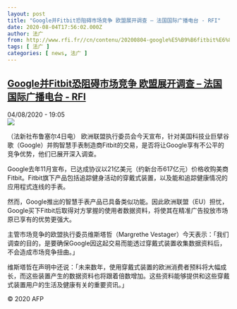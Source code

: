 ```yaml
---
layout: post
title: "Google并Fitbit恐阻碍市场竞争 欧盟展开调查 – 法国国际广播电台 - RFI"
date: 2020-08-04T17:56:02.000Z
author: 法广
from: http://www.rfi.fr//cn/contenu/20200804-google%E5%B9%B6fitbit%E6%81%90%E9%98%BB%E7%A2%8D%E5%B8%82%E5%9C%BA%E7%AB%9E%E4%BA%89-%E6%AC%A7%E7%9B%9F%E5%B1%95%E5%BC%80%E8%B0%83%E6%9F%A5
tags: [ 法广 ]
categories: [ news, 法广 ]
---
```

<!--1596563762000-->
[Google并Fitbit恐阻碍市场竞争 欧盟展开调查 – 法国国际广播电台 - RFI](http://www.rfi.fr//cn/contenu/20200804-google%E5%B9%B6fitbit%E6%81%90%E9%98%BB%E7%A2%8D%E5%B8%82%E5%9C%BA%E7%AB%9E%E4%BA%89-%E6%AC%A7%E7%9B%9F%E5%B1%95%E5%BC%80%E8%B0%83%E6%9F%A5)
------

<div>
<div>04/08/2020 - 19:05</div><img src="https://s.rfi.fr/media/display/b938facc-d679-11ea-a92a-005056bff430/w:310/p:16x9/life0001b.200805010502.jpg"><div class="t-content__body u-clearfix"><div class="m-interstitial"></div><p>（法新社布鲁塞尔4日电）    欧洲联盟执行委员会今天宣布，针对美国科技业巨擘谷歌（Google）并购智慧手表制造商Fitbit的交易，是否将让Google享有不公平的竞争优势，他们已展开深入调查。</p><p>    Google去年11月宣布，已达成协议以21亿美元（约新台币617亿元）价格收购美商Fitbit。Fitbit旗下产品包括追踪健身活动的穿戴式装置，以及能和追踪健康情况的应用程式连线的手表。</p><p>    然而，Google推出的智慧手表产品已具备类似功能。因此欧洲联盟（EU）担忧，Google买下Fitbit后取得对方掌握的使用者数据资料，将使其在精准广告投放市场原已享有的优势更强大。</p><p>    主管市场竞争的欧盟执行委员维斯塔哲（Margrethe Vestager）今天表示：「我们调查的目的，是要确保Google因这起交易而能透过穿戴式装置收集数据资料后，不会造成市场竞争扭曲。」</p><p>    维斯塔哲在声明中还说：「未来数年，使用穿戴式装置的欧洲消费者预料将大幅成长，而这些装置产生的数据资料也将跟着倍数增加。这些资料能够提供和这些穿戴式装置用户的生活及健康有关的重要资讯。」</p><p class="t-copyright">© 2020 AFP</p>        </div>
</div>
